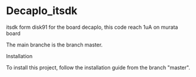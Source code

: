 # Decaplo_itsdk
itsdk form disk91 for the board decaplo, this code reach 1uA on murata board

The main branche is the branch master.


Installation

To install this project, follow the installation guide from the branch "master".
